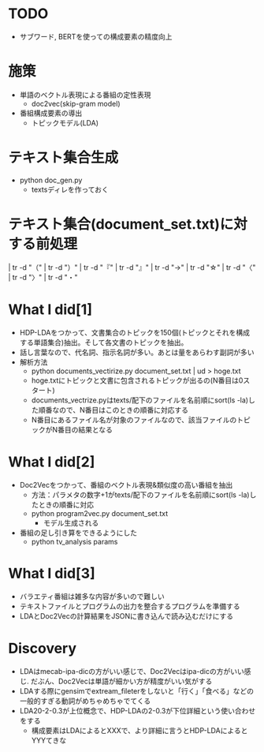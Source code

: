 # TODO
- サブワード, BERTを使っての構成要素の精度向上

# 施策
- 単語のベクトル表現による番組の定性表現
  - doc2vec(skip-gram model)
- 番組構成要素の導出
  - トピックモデル(LDA)

# テキスト集合生成 
- python doc_gen.py
  - textsディレを作っておく

# テキスト集合(document_set.txt)に対する前処理 
| tr -d "（" | tr -d "）" | tr -d "『" | tr -d "』" | tr -d "→" | tr -d "☆" | tr -d "〈" | tr -d "〉" | tr -d "・"

# What I did[1]
- HDP-LDAをつかって、文書集合のトピックを150個(トピックとそれを構成する単語集合)抽出。そして各文書のトピックを抽出。
- 話し言葉なので、代名詞、指示名詞が多い。あとは量をあらわす副詞が多い
- 解析方法
  - python documents_vectirize.py document_set.txt | ud > hoge.txt
  - hoge.txtにトピックと文書に包含されるトピックが出るの(N番目は0スタート)
  - documents_vectrize.pyはtexts/配下のファイルを名前順にsort(ls -la)した順番なので、N番目はこのときの順番に対応する
  - N番目にあるファイル名が対象のファイルなので、該当ファイルのトピックがN番目の結果となる

# What I did[2]
- Doc2Vecをつかって、番組のベクトル表現&類似度の高い番組を抽出
  - 方法：パラメタの数字+1がtexts/配下のファイルを名前順にsort(ls -la)したときの順番に対応
  - python program2vec.py document_set.txt
    - モデル生成される
- 番組の足し引き算をできるようにした
  - python tv_analysis params

# What I did[3]
- バラエティ番組は雑多な内容が多いので難しい
- テキストファイルとプログラムの出力を整合するプログラムを準備する
- LDAとDoc2Vecの計算結果をJSONに書き込んで読み込むだけにする

# Discovery
- LDAはmecab-ipa-dicの方がいい感じで、Doc2Vecはipa-dicの方がいい感じ. だぶん、Doc2Vecは単語が細かい方が精度がいい気がする
- LDAする際にgensimでextream_fileterをしないと「行く」「食べる」などの一般的すぎる動詞がめちゃめちゃでてくる
- LDA20-2-0.3が上位概念で、HDP-LDAの2-0.3が下位詳細という使い合わせをする
  - 構成要素はLDAによるとXXXで、より詳細に言うとHDP-LDAによるとYYYてきな
